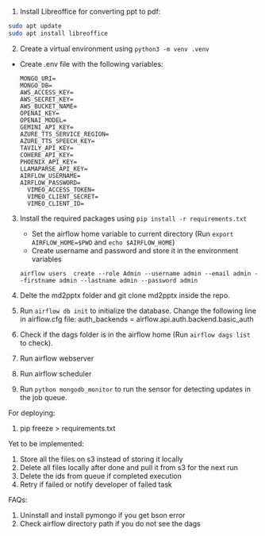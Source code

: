 1. Install Libreoffice for converting ppt to pdf:

```bash
sudo apt update
sudo apt install libreoffice
```

2. Create a virtual environment using `python3 -m venv .venv`

- Create .env file with the following variables:
  ```
  MONGO_URI=
  MONGO_DB=
  AWS_ACCESS_KEY=
  AWS_SECRET_KEY=
  AWS_BUCKET_NAME=
  OPENAI_KEY=
  OPENAI_MODEL=
  GEMINI_API_KEY=
  AZURE_TTS_SERVICE_REGION=
  AZURE_TTS_SPEECH_KEY=
  TAVILY_API_KEY=
  COHERE_API_KEY=
  PHOENIX_API_KEY=
  LLAMAPARSE_API_KEY=
  AIRFLOW_USERNAME=
  AIRFLOW_PASSWORD=
    VIMEO_ACCESS_TOKEN=
    VIMEO_CLIENT_SECRET=
    VIMEO_CLIENT_ID=
  ```

3. Install the required packages using `pip install -r requirements.txt`

   - Set the airflow home variable to current directory (Run `export AIRFLOW_HOME=$PWD` and `echo $AIRFLOW_HOME`)
   - Create username and password and store it in the environment variables

   ```
   airflow users  create --role Admin --username admin --email admin --firstname admin --lastname admin --password admin
   ```
3. Delte the md2pptx folder and git clone md2pptx inside the repo.
4. Run `airflow db init` to initialize the database. Change the following line in airflow.cfg file: auth_backends = airflow.api.auth.backend.basic_auth
5. Check if the dags folder is in the airflow home (Run `airflow dags list` to check).
6. Run airflow webserver
7. Run airflow scheduler
8. Run `python mongodb_monitor` to run the sensor for detecting updates in the job queue.

For deploying:

1. pip freeze > requirements.txt

Yet to be implemented:

1. Store all the files on s3 instead of storing it locally
2. Delete all files locally after done and pull it from s3 for the next run
3. Delete the ids from queue if completed execution
4. Retry if failed or notify developer of failed task

FAQs:

1. Uninstall and install pymongo if you get bson error
2. Check airflow directory path if you do not see the dags
